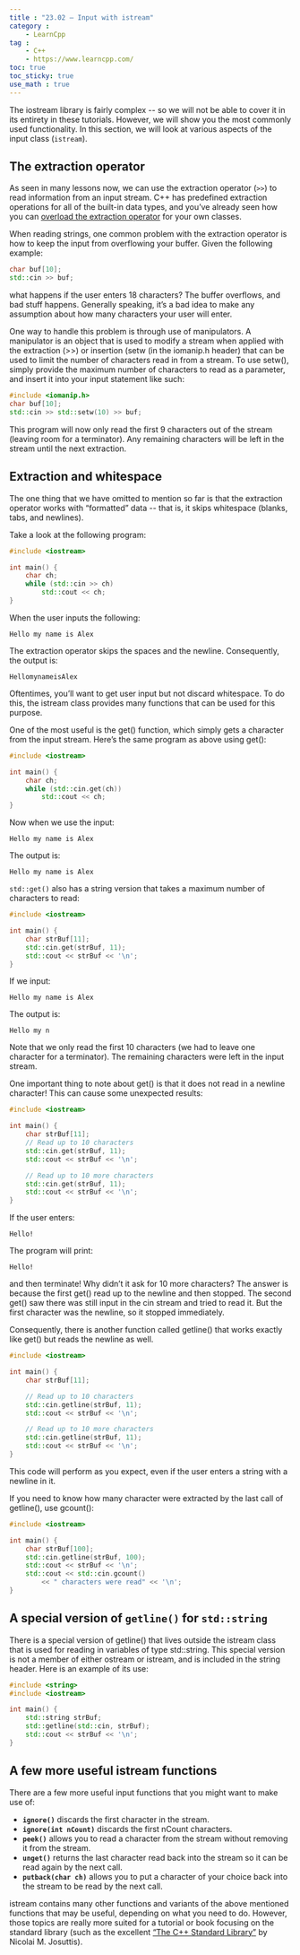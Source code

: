 ```yaml
---
title : "23.02 — Input with istream"
category :
    - LearnCpp
tag : 
    - C++
    - https://www.learncpp.com/
toc: true  
toc_sticky: true 
use_math : true
---
```


The iostream library is fairly complex -- so we will not be able to cover it in its entirety in these tutorials. However, we will show you the most commonly used functionality. In this section, we will look at various aspects of the input class (`istream`).


## The extraction operator

As seen in many lessons now, we can use the extraction operator (`>>`) to read information from an input stream. C++ has predefined extraction operations for all of the built-in data types, and you’ve already seen how you can [overload the extraction operator](https://www.learncpp.com/cpp-tutorial/93-overloading-the-io-operators/) for your own classes.

When reading strings, one common problem with the extraction operator is how to keep the input from overflowing your buffer. Given the following example:

```c++
char buf[10];
std::cin >> buf;
```

what happens if the user enters 18 characters? The buffer overflows, and bad stuff happens. Generally speaking, it’s a bad idea to make any assumption about how many characters your user will enter.

One way to handle this problem is through use of manipulators. A manipulator is an object that is used to modify a stream when applied with the extraction (>>) or insertion (setw (in the iomanip.h header) that can be used to limit the number of characters read in from a stream. To use setw(), simply provide the maximum number of characters to read as a parameter, and insert it into your input statement like such:

```c++
#include <iomanip.h>
char buf[10];
std::cin >> std::setw(10) >> buf;
```

This program will now only read the first 9 characters out of the stream (leaving room for a terminator). Any remaining characters will be left in the stream until the next extraction.


## Extraction and whitespace

The one thing that we have omitted to mention so far is that the extraction operator works with “formatted” data -- that is, it skips whitespace (blanks, tabs, and newlines).

Take a look at the following program:

```c++
#include <iostream>

int main() {
    char ch;
    while (std::cin >> ch)
        std::cout << ch;
}
```

When the user inputs the following:

```
Hello my name is Alex
```

The extraction operator skips the spaces and the newline. Consequently, the output is:

```
HellomynameisAlex
```

Oftentimes, you’ll want to get user input but not discard whitespace. To do this, the istream class provides many functions that can be used for this purpose.

One of the most useful is the get() function, which simply gets a character from the input stream. Here’s the same program as above using get():

```c++
#include <iostream>

int main() {
    char ch;
    while (std::cin.get(ch))
        std::cout << ch;
}
```

Now when we use the input:

```
Hello my name is Alex
```

The output is:

```
Hello my name is Alex
```

`std::get()` also has a string version that takes a maximum number of characters to read:

```c++
#include <iostream>

int main() {
    char strBuf[11];
    std::cin.get(strBuf, 11);
    std::cout << strBuf << '\n';
}
```

If we input:

```
Hello my name is Alex
```

The output is:

```
Hello my n
```

Note that we only read the first 10 characters (we had to leave one character for a terminator). The remaining characters were left in the input stream.

One important thing to note about get() is that it does not read in a newline character! This can cause some unexpected results:

```c++
#include <iostream>

int main() {
    char strBuf[11];
    // Read up to 10 characters
    std::cin.get(strBuf, 11);
    std::cout << strBuf << '\n';

    // Read up to 10 more characters
    std::cin.get(strBuf, 11);
    std::cout << strBuf << '\n';
}
```

If the user enters:

```
Hello!
```

The program will print:

```
Hello!
```

and then terminate! Why didn’t it ask for 10 more characters? The answer is because the first get() read up to the newline and then stopped. The second get() saw there was still input in the cin stream and tried to read it. But the first character was the newline, so it stopped immediately.

Consequently, there is another function called getline() that works exactly like get() but reads the newline as well.

```c++
#include <iostream>

int main() {
    char strBuf[11];

    // Read up to 10 characters
    std::cin.getline(strBuf, 11);
    std::cout << strBuf << '\n';

    // Read up to 10 more characters
    std::cin.getline(strBuf, 11);
    std::cout << strBuf << '\n';
}
```

This code will perform as you expect, even if the user enters a string with a newline in it.

If you need to know how many character were extracted by the last call of getline(), use gcount():

```c++
#include <iostream>

int main() {
    char strBuf[100];
    std::cin.getline(strBuf, 100);
    std::cout << strBuf << '\n';
    std::cout << std::cin.gcount()
        << " characters were read" << '\n';
}
```


## A special version of `getline()` for `std::string`

There is a special version of getline() that lives outside the istream class that is used for reading in variables of type std::string. This special version is not a member of either ostream or istream, and is included in the string header. Here is an example of its use:

```c++
#include <string>
#include <iostream>

int main() {
    std::string strBuf;
    std::getline(std::cin, strBuf);
    std::cout << strBuf << '\n';
}
```


## A few more useful istream functions

There are a few more useful input functions that you might want to make use of:

- **`ignore()`** discards the first character in the stream.
- **`ignore(int nCount)`** discards the first nCount characters.
- **`peek()`** allows you to read a character from the stream without removing it from the stream.
- **`unget()`** returns the last character read back into the stream so it can be read again by the next call.
- **`putback(char ch)`** allows you to put a character of your choice back into the stream to be read by the next call.

istream contains many other functions and variants of the above mentioned functions that may be useful, depending on what you need to do. However, those topics are really more suited for a tutorial or book focusing on the standard library (such as the excellent [“The C++ Standard Library”](https://www.amazon.com/Standard-Library-Tutorial-Reference-2nd/dp/0321623215) by Nicolai M. Josuttis).